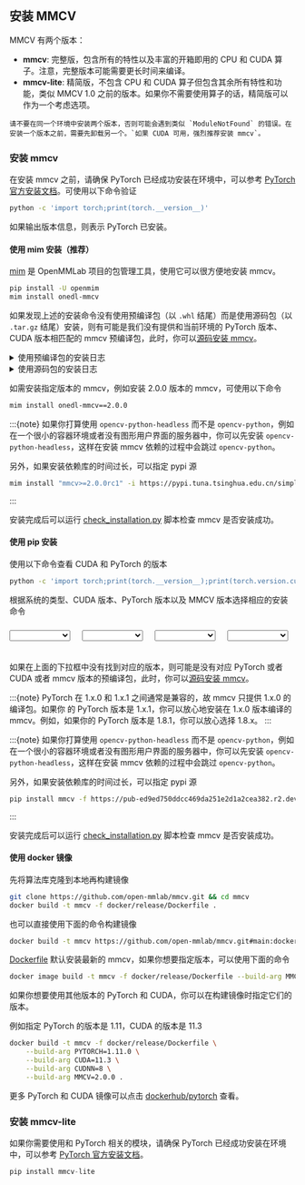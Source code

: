 ## 安装 MMCV

MMCV 有两个版本：

- **mmcv**: 完整版，包含所有的特性以及丰富的开箱即用的 CPU 和 CUDA 算子。注意，完整版本可能需要更长时间来编译。
- **mmcv-lite**: 精简版，不包含 CPU 和 CUDA 算子但包含其余所有特性和功能，类似 MMCV 1.0 之前的版本。如果你不需要使用算子的话，精简版可以作为一个考虑选项。

```{warning}
请不要在同一个环境中安装两个版本，否则可能会遇到类似 `ModuleNotFound` 的错误。在安装一个版本之前，需要先卸载另一个。`如果 CUDA 可用，强烈推荐安装 mmcv`。
```

### 安装 mmcv

在安装 mmcv 之前，请确保 PyTorch 已经成功安装在环境中，可以参考 [PyTorch 官方安装文档](https://pytorch.org/get-started/locally/#start-locally)。可使用以下命令验证

```bash
python -c 'import torch;print(torch.__version__)'
```

如果输出版本信息，则表示 PyTorch 已安装。

#### 使用 mim 安装（推荐）

[mim](https://github.com/open-mmlab/mim) 是 OpenMMLab 项目的包管理工具，使用它可以很方便地安装 mmcv。

```bash
pip install -U openmim
mim install onedl-mmcv
```

如果发现上述的安装命令没有使用预编译包（以 `.whl` 结尾）而是使用源码包（以 `.tar.gz` 结尾）安装，则有可能是我们没有提供和当前环境的 PyTorch 版本、CUDA 版本相匹配的 mmcv 预编译包，此时，你可以[源码安装 mmcv](build.md)。

<details>
<summary>使用预编译包的安装日志</summary>

Looking in links: https://pub-ed9ed750ddcc469da251e2d1a2cea382.r2.dev/mmcv/dist/cu102/torch1.8.0/index.html<br />
Collecting mmcv<br />
<b>Downloading https://pub-ed9ed750ddcc469da251e2d1a2cea382.r2.dev/mmcv/dist/cu102/torch1.8.0/mmcv-2.0.0-cp38-cp38-manylinux1_x86_64.whl</b>

</details>

<details>
<summary>使用源码包的安装日志</summary>

Looking in links: https://pub-ed9ed750ddcc469da251e2d1a2cea382.r2.dev/mmcv/dist/cu102/torch1.8.0/index.html<br />
Collecting mmcv==2.0.0<br />
<b>Downloading mmcv-2.0.0.tar.gz</b>

</details>

如需安装指定版本的 mmcv，例如安装 2.0.0 版本的 mmcv，可使用以下命令

```bash
mim install onedl-mmcv==2.0.0
```

:::{note}
如果你打算使用 `opencv-python-headless` 而不是 `opencv-python`，例如在一个很小的容器环境或者没有图形用户界面的服务器中，你可以先安装 `opencv-python-headless`，这样在安装 mmcv 依赖的过程中会跳过 `opencv-python`。

另外，如果安装依赖库的时间过长，可以指定 pypi 源

```bash
mim install "mmcv>=2.0.0rc1" -i https://pypi.tuna.tsinghua.edu.cn/simple
```

:::

安装完成后可以运行 [check_installation.py](https://github.com/vbti-development/onedl-mmcv/blob/main/.dev_scripts/check_installation.py) 脚本检查 mmcv 是否安装成功。

#### 使用 pip 安装

使用以下命令查看 CUDA 和 PyTorch 的版本

```bash
python -c 'import torch;print(torch.__version__);print(torch.version.cuda)'
```

根据系统的类型、CUDA 版本、PyTorch 版本以及 MMCV 版本选择相应的安装命令

<html>
<body>
<style>
    select {
        /*z-index: 1000;*/
        position: absolute;
        top: 10px;
        width: 6.7rem;
    }
    #select-container {
        position: relative;
        height: 30px;
    }
    #select-cmd {
        background-color: #f5f6f7;
        font-size: 14px;
        margin-top: 20px;
    }
    /* 让每一个都间隔1.3rem */
    #select-os {
        /* left: 1.375rem; */
        left: 0;
    }
    #select-cuda {
        /* left: 9.375rem;    9.375 = 1.375 + 6.7 + 1.3 */
        left: 8rem;
    }
    #select-torch {
        /* left: 17.375rem;    17.375 = 9.375 + 6.7 + 1.3 */
        left: 16rem;
    }
    #select-mmcv {
        /* left: 25.375rem;    25.375 = 17.375 + 6.7 + 1.3 */
        left: 24rem;
    }
</style>
<div id="select-container">
    <select
            size="1"
            onmousedown="handleSelectMouseDown(this.id)"
            onclick="clickOutside(this, () => handleSelectBlur(this.id))"
            onchange="changeOS(this.value)"
            id="select-os">
    </select>
    <select
            size="1"
            onmousedown="handleSelectMouseDown(this.id)"
            onclick="clickOutside(this, () => handleSelectBlur(this.is))"
            onchange="changeCUDA(this.value)"
            id="select-cuda">
    </select>
    <select
            size="1"
            onmousedown="handleSelectMouseDown(this.id)"
            onclick="clickOutside(this, () => handleSelectBlur(this.is))"
            onchange="changeTorch(this.value)"
            id="select-torch">
    </select>
    <select
            size="1"
            onmousedown="handleSelectMouseDown(this.id)"
            onclick="clickOutside(this, () => handleSelectBlur(this.is))"
            onchange="changeMMCV(this.value)"
            id="select-mmcv">
    </select>
</div>
<pre id="select-cmd"></pre>
</body>
<script>
    // 各个select当前的值
    let osVal, cudaVal, torchVal, mmcvVal;
    function clickOutside(targetDom, handler) {
        const clickHandler = (e) => {
            if (!targetDom || targetDom.contains(e.target)) return;
            handler?.();
            document.removeEventListener('click', clickHandler, false);
        };
        document.addEventListener('click', clickHandler, false);
    }
    function changeMMCV(val) {
        mmcvVal = val;
        change("select-mmcv");
    }
    function changeTorch(val) {
        torchVal = val;
        change("select-torch");
    }
    function changeCUDA(val) {
        cudaVal = val;
        change("select-cuda");
    }
    function changeOS(val) {
        osVal = val;
        change("select-os");
    }
    // 控制size大小相关的几个方法
    function handleSelectMouseDown(id) {
        const dom = document.getElementById(id);
        if (!dom) return;
        const len = dom?.options?.length;
        if (len >= 10) {
            dom.size = 10;
            dom.style.zIndex = 100;
        }
    }
    function handleSelectClick() {
        const selects = Array.from(document.getElementsByTagName("select"));
        selects.forEach(select => {
            select.size = 1;
        });
    }
    function handleSelectBlur(id) {
        const dom = document.getElementById(id);
        if (!dom) {
            // 如果没有指定特定的id，那就直接把所有的select都设置成size = 1
            handleSelectClick();
            return;
        }
        dom.size = 1;
        dom.style.zIndex = 1;
    }
    function changeCmd() {
        const cmd = document.getElementById("select-cmd");
        let cmdString = "pip install mmcv=={mmcv_version} -f https://pub-ed9ed750ddcc469da251e2d1a2cea382.r2.dev/mmcv/dist/{cu_version}/{torch_version}/index.html";
        // e.g: pip install mmcv==2.0.0rc1 -f https://pub-ed9ed750ddcc469da251e2d1a2cea382.r2.dev/mmcv/dist/cu111/torch1.9/index.html
        let cudaVersion;
        if (cudaVal === "cpu" || cudaVal === "mps") {
            cudaVersion = "cpu";
        } else {
            cudaVersion = `cu${cudaVal.split(".").join("")}`;
        }
        const torchVersion = `torch${torchVal.substring(0, torchVal.length - 2)}`;
        cmdString = cmdString.replace("{cu_version}", cudaVersion).replace("{mmcv_version}", mmcvVal).replace("{torch_version}", torchVersion);
        cmd.textContent = cmdString;
    }
    // string数组去重
    function unique(arr) {
        if (!arr || !Array.isArray(arr)) return [];
        return [...new Set(arr)];
    }
    // 根据string数组生成option的DocumentFragment
    function genOptionFragment(data, id) {
        const name = id.includes("-")? id.split("-")[1] : id;
        const fragment = new DocumentFragment();
        data.forEach(option => {
            const ele = document.createElement("option");
            let text = `${name} ${option}`;
            if (name === "os" || option.toUpperCase() === "CPU" || option.toUpperCase() === "MPS") {
                text = `${option}`;
            }
            ele.textContent = text;
            // 添加value属性，方便下拉框选择时直接读到数据
            ele.value = option;
            // 添加点击事件监听
            ele.addEventListener('click', handleSelectClick);
            fragment.appendChild(ele);
        });
        return fragment;
    }
    // 在dom树中找到id对应的dom（select元素），并将生成的options添加到元素内
    function findAndAppend(data, id) {
        const fragment = genOptionFragment(data, id);
        const dom = document.getElementById(id);
        if (dom) dom.replaceChildren(fragment);
    }
    /**
     * change方法的重点在于
     * 1. 各个下拉框数据的联动
     *      OS ==> cuda ==> torch ==> mmcv
     * 2. 命令行的修改
     */
    function change(id) {
        const order = ["select-mmcv", "select-torch", "select-cuda", "select-os"];
        const idx = order.indexOf(id);
        if (idx === -1) return;
        const versionDetail = version[osVal];
        if (idx >= 3) {
            // 根据os修改cuda
            let cuda = [];
            versionDetail.forEach(v => {
                cuda.push(v.cuda);
            });
            cuda = unique(cuda);
            cudaVal = cuda[0];
            findAndAppend(cuda, "select-cuda");
        }
        if (idx >= 2) {
            // 根据cuda修改torch
            const torch = [];
            versionDetail.forEach(v => {
                if (v.cuda === cudaVal) torch.push(v.torch);
            });
            torchVal = torch[0];
            findAndAppend(torch, "select-torch");
        }
        if (idx >= 1) {
            // 根据torch修改mmcv
            let mmcv = [];
            versionDetail.forEach(v => {
                if (v.cuda === cudaVal && v.torch === torchVal) mmcv = v.mmcv;
            });
            mmcvVal = mmcv[0];
            findAndAppend(mmcv, "select-mmcv");
        }
        changeCmd();
    }
    // 初始化，处理version数据，并调用findAndAppend
    function init() {
        // 增加一个全局的click事件监听，作为select onBlur事件失效的兜底
        // document.addEventListener("click", handleSelectBlur);
        const version = window.version;
        // OS
        const os = Object.keys(version);
        osVal = os[0];
        findAndAppend(os, "select-os");
        change("select-os");
        changeCmd();
    }
    // 利用xhr获取本地version数据，如果作为html直接浏览的话需要使用本地服务器打开，否则会有跨域问题
    window.onload = function () {
        const url = "../_static/version.json"
        // 申明一个XMLHttpRequest
        const request = new XMLHttpRequest();
        // 设置请求方法与路径
        request.open("get", url);
        // 不发送数据到服务器
        request.send(null);
        //XHR对象获取到返回信息后执行
        request.onload = function () {
            // 返回状态为200，即为数据获取成功
            if (request.status !== 200) return;
            const data = JSON.parse(request.responseText);
            window.version = data;
            init();
        }
    }
</script>
</html>

如果在上面的下拉框中没有找到对应的版本，则可能是没有对应 PyTorch 或者 CUDA 或者 mmcv 版本的预编译包，此时，你可以[源码安装 mmcv](build.md)。

:::{note}
PyTorch 在 1.x.0 和 1.x.1 之间通常是兼容的，故 mmcv 只提供 1.x.0 的编译包。如果你
的 PyTorch 版本是 1.x.1，你可以放心地安装在 1.x.0 版本编译的 mmcv。例如，如果你的
PyTorch 版本是 1.8.1，你可以放心选择 1.8.x。
:::

:::{note}
如果你打算使用 `opencv-python-headless` 而不是 `opencv-python`，例如在一个很小的容器环境或者没有图形用户界面的服务器中，你可以先安装 `opencv-python-headless`，这样在安装 mmcv 依赖的过程中会跳过 `opencv-python`。

另外，如果安装依赖库的时间过长，可以指定 pypi 源

```bash
pip install mmcv -f https://pub-ed9ed750ddcc469da251e2d1a2cea382.r2.dev/mmcv/dist/cu111/torch1.9.0/index.html -i https://pypi.tuna.tsinghua.edu.cn/simple
```

:::

安装完成后可以运行 [check_installation.py](https://github.com/vbti-development/onedl-mmcv/blob/main/.dev_scripts/check_installation.py) 脚本检查 mmcv 是否安装成功。

#### 使用 docker 镜像

先将算法库克隆到本地再构建镜像

```bash
git clone https://github.com/open-mmlab/mmcv.git && cd mmcv
docker build -t mmcv -f docker/release/Dockerfile .
```

也可以直接使用下面的命令构建镜像

```bash
docker build -t mmcv https://github.com/open-mmlab/mmcv.git#main:docker/release
```

[Dockerfile](release/Dockerfile) 默认安装最新的 mmcv，如果你想要指定版本，可以使用下面的命令

```bash
docker image build -t mmcv -f docker/release/Dockerfile --build-arg MMCV=2.0.0 .
```

如果你想要使用其他版本的 PyTorch 和 CUDA，你可以在构建镜像时指定它们的版本。

例如指定 PyTorch 的版本是 1.11，CUDA 的版本是 11.3

```bash
docker build -t mmcv -f docker/release/Dockerfile \
    --build-arg PYTORCH=1.11.0 \
    --build-arg CUDA=11.3 \
    --build-arg CUDNN=8 \
    --build-arg MMCV=2.0.0 .
```

更多 PyTorch 和 CUDA 镜像可以点击 [dockerhub/pytorch](https://hub.docker.com/r/pytorch/pytorch/tags) 查看。

### 安装 mmcv-lite

如果你需要使用和 PyTorch 相关的模块，请确保 PyTorch 已经成功安装在环境中，可以参考 [PyTorch 官方安装文档](https://pytorch.org/get-started/locally/#start-locally)。

```python
pip install mmcv-lite
```
